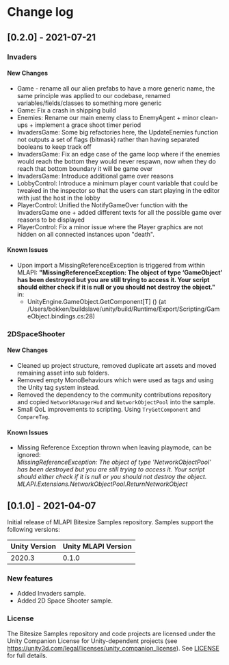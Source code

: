 # Change log

## [0.2.0] - 2021-07-21

### Invaders

#### New Changes

- Game - rename all our alien prefabs to have a more generic name, the same principle was applied to our codebase, renamed variables/fields/classes to something more generic
- Game: Fix a crash in shipping build
- Enemies: Rename our main enemy class to EnemyAgent + minor clean-ups + implement a grace shoot timer period
- InvadersGame: Some big refactories here, the UpdateEnemies function not outputs a set of flags (bitmask) rather than having separated booleans to keep track off
- InvadersGame: Fix an edge case of the game loop where if the enemies would reach the bottom they would never respawn, now when they do reach that bottom boundary it will be game over
- InvadersGame: Introduce additional game over reasons
- LobbyControl: Introduce a minimum player count variable that could be tweaked in the inspector so that the users can start playing in the editor with just the host in the lobby
- PlayerControl: Unified the NotifyGameOver function with the InvadersGame one + added different texts for all the possible game over reasons to be displayed
- PlayerControl: Fix a minor issue where the Player graphics are not hidden on all connected instances upon "death".

#### Known Issues

- Upon import a MissingReferenceException is triggered from within MLAPI: **"MissingReferenceException: The object of type ‘GameObject’ has been destroyed but you are still trying to access it.
  Your script should either check if it is null or you should not destroy the object."** in:
  - UnityEngine.GameObject.GetComponent[T] () (at /Users/bokken/buildslave/unity/build/Runtime/Export/Scripting/GameObject.bindings.cs:28)

### 2DSpaceShooter

#### New Changes
- Cleaned up project structure, removed duplicate art assets and moved remaining asset into sub folders.
- Removed empty MonoBehaviours which were used as tags and using the Unity tag system instead.
- Removed the dependency to the community contributions repository and copied `NetworkManagerHud` and `NetworkObjectPool` into the sample.
- Small QoL improvements to scripting. Using `TryGetComponent` and `CompareTag`.

#### Known Issues

- Missing Reference Exception thrown when leaving playmode, can be ignored:<br>
*MissingReferenceException: The object of type 'NetworkObjectPool' has been destroyed but you are still trying to access it.
Your script should either check if it is null or you should not destroy the object.
MLAPI.Extensions.NetworkObjectPool.ReturnNetworkObject*

## [0.1.0] - 2021-04-07

Initial release of MLAPI Bitesize Samples repository. Samples support the following versions:

| Unity Version | Unity MLAPI Version |
| -- | -- |
| 2020.3 | 0.1.0 |

### New features

- Added Invaders sample.
- Added 2D Space Shooter sample.

### License

The Bitesize Samples repository and code projects are licensed under the Unity Companion License for Unity-dependent projects (see https://unity3d.com/legal/licenses/unity_companion_license). See [LICENSE](https://github.com/Unity-Technologies/com.unity.multiplayer.samples.bitesize/blob/master/LICENSE.md) for full details.